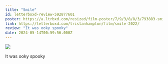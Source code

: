```yaml
---
title: "Smile"
id: letterboxd-review-592877601
poster: https://a.ltrbxd.com/resized/film-poster/7/9/3/8/8/3/793883-smile-0-600-0-900-crop.jpg?v=54791d7575
link: https://letterboxd.com/tristanhampton/film/smile-2022/
review: "It was ooky spooky"
date: 2024-05-14T00:59:56.000Z
---
```

 <p><img src="https://a.ltrbxd.com/resized/film-poster/7/9/3/8/8/3/793883-smile-0-600-0-900-crop.jpg?v=54791d7575"/></p> <p>It was ooky spooky</p>
